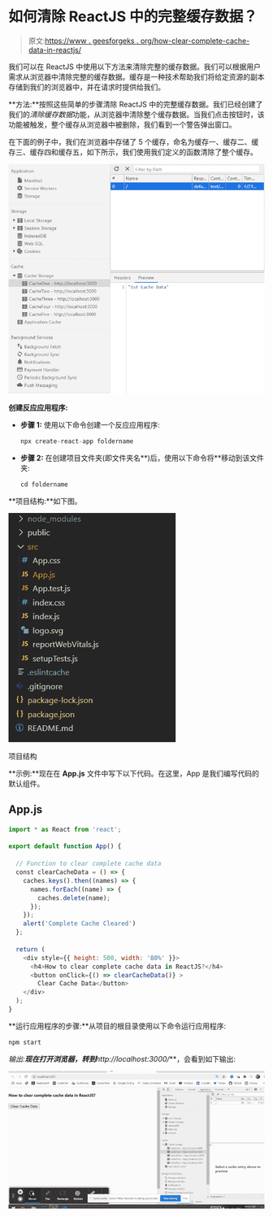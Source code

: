 # 如何清除 ReactJS 中的完整缓存数据？

> 原文:[https://www . geesforgeks . org/how-clear-complete-cache-data-in-reactjs/](https://www.geeksforgeeks.org/how-to-clear-complete-cache-data-in-reactjs/)

我们可以在 ReactJS 中使用以下方法来清除完整的缓存数据。我们可以根据用户需求从浏览器中清除完整的缓存数据。缓存是一种技术帮助我们将给定资源的副本存储到我们的浏览器中，并在请求时提供给我们。

**方法:**按照这些简单的步骤清除 ReactJS 中的完整缓存数据。我们已经创建了我们的*清除缓存数据*功能，从浏览器中清除整个缓存数据。当我们点击按钮时，该功能被触发，整个缓存从浏览器中被删除，我们看到一个警告弹出窗口。

在下面的例子中，我们在浏览器中存储了 5 个缓存，命名为缓存一、缓存二、缓存三、缓存四和缓存五，如下所示，我们使用我们定义的函数清除了整个缓存。

![](img/046aca9d6435e3384358d8ef16e9a68a.png)

**创建反应应用程序:**

*   **步骤 1:** 使用以下命令创建一个反应应用程序:

    ```jsx
    npx create-react-app foldername
    ```

*   **步骤 2:** 在创建项目文件夹(即文件夹名**)后，使用以下命令将**移动到该文件夹:

    ```jsx
    cd foldername
    ```

**项目结构:**如下图。

![](img/f04ae0d8b722a9fff0bd9bd138b29c23.png)

项目结构

**示例:**现在在 **App.js** 文件中写下以下代码。在这里，App 是我们编写代码的默认组件。

## App.js

```jsx
import * as React from 'react';

export default function App() {

  // Function to clear complete cache data
  const clearCacheData = () => {
    caches.keys().then((names) => {
      names.forEach((name) => {
        caches.delete(name);
      });
    });
    alert('Complete Cache Cleared')
  };

  return (
    <div style={{ height: 500, width: '80%' }}>
      <h4>How to clear complete cache data in ReactJS?</h4>
      <button onClick={() => clearCacheData()} >
        Clear Cache Data</button>
    </div>
  );
}
```

**运行应用程序的步骤:**从项目的根目录使用以下命令运行应用程序:

```jsx
npm start
```

**输出:**现在打开浏览器，转到***http://localhost:3000/***，会看到如下输出:

![](img/3c222e3b00eba885c2c306b231cc3a75.png)
